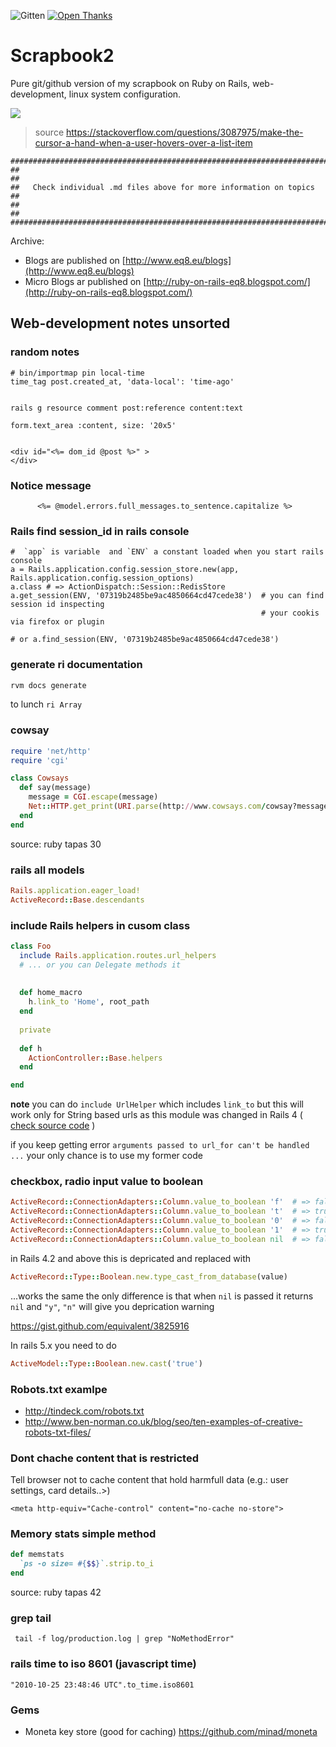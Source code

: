 ![Gitten](http://gittens.r15.railsrumble.com//badge/koudelka/visualixir)
[![Open Thanks](https://thawing-falls-79026.herokuapp.com/images/thanks-1.svg)](https://thawing-falls-79026.herokuapp.com/r/ohtbmxnq)

Scrapbook2
==============

Pure git/github version of my scrapbook on Ruby on Rails, web-development, linux system configuration.


![](https://i.stack.imgur.com/gJYJv.gif)

> source https://stackoverflow.com/questions/3087975/make-the-cursor-a-hand-when-a-user-hovers-over-a-list-item

    ##########################################################################
    ##                                                                      ##
    ##   Check individual .md files above for more information on topics    ##
    ##                                                                      ##
    ##########################################################################
    
Archive: 
* Blogs are published on [http://www.eq8.eu/blogs](http://www.eq8.eu/blogs)
* Micro Blogs ar published on [http://ruby-on-rails-eq8.blogspot.com/](http://ruby-on-rails-eq8.blogspot.com/)


## Web-development notes unsorted


### random notes

```
# bin/importmap pin local-time
time_tag post.created_at, 'data-local': 'time-ago'


rails g resource comment post:reference content:text

form.text_area :content, size: '20x5'


<div id="<%= dom_id @post %>" >
</div>

```

### Notice message

```
      <%= @model.errors.full_messages.to_sentence.capitalize %>
```

### Rails find session_id in rails console

```
#  `app` is variable  and `ENV` a constant loaded when you start rails console
a = Rails.application.config.session_store.new(app, Rails.application.config.session_options)
a.class # => ActionDispatch::Session::RedisStore
a.get_session(ENV, '07319b2485be9ac4850664cd47cede38')  # you can find session id inspecting
                                                        # your cookis via firefox or plugin

# or a.find_session(ENV, '07319b2485be9ac4850664cd47cede38')
```

### generate ri documentation


```bash
rvm docs generate
```

to lunch `ri Array`

### cowsay

```ruby
require 'net/http'
require 'cgi'

class Cowsays
  def say(message)
    message = CGI.escape(message)
    Net::HTTP.get_print(URI.parse(http://www.cowsays.com/cowsay?message=#{message}))
  end
end
```

source: ruby tapas 30

### rails all models

```ruby
Rails.application.eager_load!
ActiveRecord::Base.descendants
```


### include Rails helpers in cusom class

```ruby
class Foo
  include Rails.application.routes.url_helpers
  # ... or you can Delegate methods it
  
  
  def home_macro
    h.link_to 'Home', root_path
  end
  
  private
  
  def h
    ActionController::Base.helpers
  end

end

```


**note** you can do  `include UrlHelper` which includes `link_to` but this will work only for String based urls as this module was changed in Rails 4 ( [check source code](https://github.com/rails/rails/blob/3d9bd2ac9482eabf4ee0ed286952ccd19207e851/actionview/lib/action_view/helpers/url_helper.rb) ) 

if you keep getting error `arguments passed to url_for can't be handled ...` your only chance is to use my former code

### checkbox, radio input value to boolean

```ruby
ActiveRecord::ConnectionAdapters::Column.value_to_boolean 'f'  # => false
ActiveRecord::ConnectionAdapters::Column.value_to_boolean 't'  # => true
ActiveRecord::ConnectionAdapters::Column.value_to_boolean '0'  # => false
ActiveRecord::ConnectionAdapters::Column.value_to_boolean '1'  # => true
ActiveRecord::ConnectionAdapters::Column.value_to_boolean nil  # => false
```

in Rails 4.2 and above this is depricated and replaced with

```ruby
ActiveRecord::Type::Boolean.new.type_cast_from_database(value)
```

...works the same the only difference is that when `nil` is passed it
returns `nil` and `"y"`, `"n"` will give you deprication warning 

https://gist.github.com/equivalent/3825916

In rails 5.x you need to do 

```ruby
ActiveModel::Type::Boolean.new.cast('true')
```

### Robots.txt examlpe

* http://tindeck.com/robots.txt
* http://www.ben-norman.co.uk/blog/seo/ten-examples-of-creative-robots-txt-files/


### Dont chache content that is restricted 

Tell browser not to cache content that hold harmfull data (e.g.: user settings, card details..>)

    <meta http-equiv="Cache-control" content="no-cache no-store">

### Memory stats simple method

```ruby
def memstats
  `ps -o size= #{$$}`.strip.to_i
end
```

source: ruby tapas 42


### grep tail 

```
 tail -f log/production.log | grep "NoMethodError"
```

### rails time to iso 8601 (javascript time)

```
"2010-10-25 23:48:46 UTC".to_time.iso8601
```

### Gems

* Moneta key store (good for caching) https://github.com/minad/moneta
